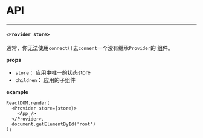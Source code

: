 # API

<hr/>

#### `<Provider store>`

通常，你无法使用`connect()`去`connent`一个没有继承`Provider`的 组件。

**props**

* `store`： 应用中唯一的状态store
* `children`： 应用的子组件

**example**

```
ReactDOM.render(
  <Provider store={store}>
    <App />
  </Provider>,
  document.getElementById('root')
);
```


